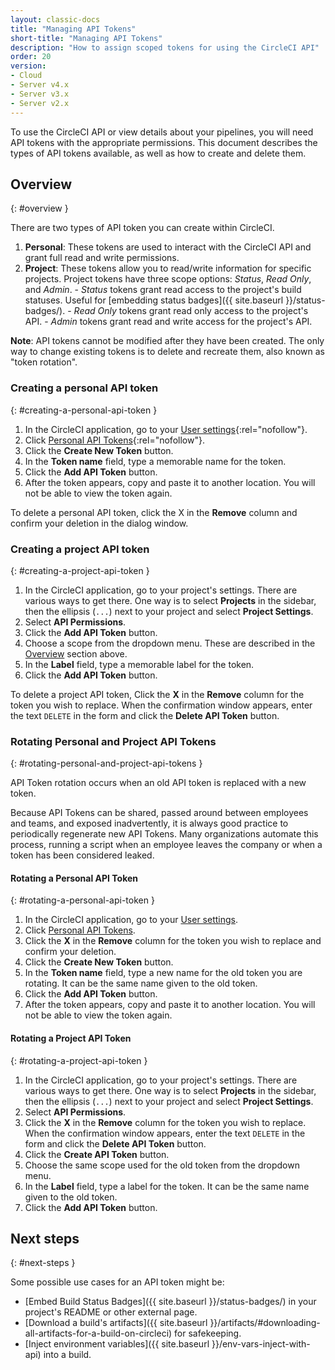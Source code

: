 ```yaml
---
layout: classic-docs
title: "Managing API Tokens"
short-title: "Managing API Tokens"
description: "How to assign scoped tokens for using the CircleCI API"
order: 20
version:
- Cloud
- Server v4.x
- Server v3.x
- Server v2.x
---
```


To use the CircleCI API or view details about your pipelines, you will need API tokens
with the appropriate permissions. This document describes the types of API
tokens available, as well as how to create and delete them.

## Overview
{: #overview }

There are two types of API token you can create within CircleCI.

  1. **Personal**:
  These tokens are used to interact with the CircleCI API
  and grant full read and write permissions.
  2. **Project**:
  These tokens allow you to read/write information for specific projects.
  Project tokens have three scope options: _Status_, _Read Only_, and _Admin_.
    - _Status_ tokens grant read access to the project's build statuses.
    Useful for [embedding status badges]({{ site.baseurl }}/status-badges/).
    - _Read Only_ tokens grant read only access to the project's API.
    - _Admin_ tokens grant read and write access for the project's API.

**Note**: API tokens cannot be modified after they have been created. The only
way to change existing tokens is to delete and recreate them, also known as "token rotation".

### Creating a personal API token
{: #creating-a-personal-api-token }

  1. In the CircleCI application, go to your [User settings](https://app.circleci.com/settings/user){:rel="nofollow"}.
  2. Click [Personal API Tokens](https://app.circleci.com/settings/user/tokens){:rel="nofollow"}.
  3. Click the **Create New Token** button.
  4. In the **Token name** field, type a memorable name for the token.
  5. Click the **Add API Token** button.
  6. After the token appears, copy and paste it to another location. You will
     not be able to view the token again.

To delete a personal API token, click the X in the **Remove** column and confirm
your deletion in the dialog window.

### Creating a project API token
{: #creating-a-project-api-token }

  1. In the CircleCI application, go to your project's settings. There are various ways to get there. One way is to select **Projects** in the sidebar, then the ellipsis (`...`) next to your project and select **Project Settings**.
  2. Select **API Permissions**.
  3. Click the **Add API Token** button.
  4. Choose a scope from the dropdown menu. These are described in the [Overview](#overview) section above.
  5. In the **Label** field, type a memorable label for the token.
  6. Click the **Add API Token** button.

To delete a project API token, Click the **X** in the **Remove** column for the
token you wish to replace. When the confirmation window appears, enter the text
`DELETE` in the form and click the **Delete API Token** button.


### Rotating Personal and Project API Tokens
{: #rotating-personal-and-project-api-tokens }

API Token rotation occurs when an old API token is replaced with a new token.

Because API Tokens can be shared, passed around between employees and teams, and
exposed inadvertently, it is always good practice to periodically regenerate new
API Tokens. Many organizations automate this process, running a script when an
employee leaves the company or when a token has been considered leaked.

#### Rotating a Personal API Token
{: #rotating-a-personal-api-token }

1. In the CircleCI application, go to your [User settings](https://app.circleci.com/settings/user).
1. Click [Personal API Tokens](https://app.circleci.com/settings/user/tokens).
1. Click the **X** in the **Remove** column for the token you wish to replace and confirm your deletion.
1. Click the **Create New Token** button.
1. In the **Token name** field, type a new name for the old token you are rotating. It can be the same name given to the old token.
1. Click the **Add API Token** button.
1. After the token appears, copy and paste it to another location. You will not be able to view the token again.

#### Rotating a Project API Token
{: #rotating-a-project-api-token }

1. In the CircleCI application, go to your project's settings. There are various ways to get there. One way is to select **Projects** in the sidebar, then the ellipsis (`...`) next to your project and select **Project Settings**.
1. Select **API Permissions**.
1. Click the **X** in the **Remove** column for the token you wish to replace.
   When the confirmation window appears, enter the text `DELETE` in the form and click the **Delete API Token** button.
1. Click the **Create API Token** button.
1. Choose the same scope used for the old token from the dropdown menu.
1. In the **Label** field, type a label for the token. It can be the same name given to the old token.
1. Click the **Add API Token** button.

## Next steps
{: #next-steps }

Some possible use cases for an API token might be:

  - [Embed Build Status Badges]({{ site.baseurl }}/status-badges/) in your project's README or other external page.
  - [Download a build's artifacts]({{ site.baseurl }}/artifacts/#downloading-all-artifacts-for-a-build-on-circleci) for safekeeping.
  - [Inject environment variables]({{ site.baseurl }}/env-vars-inject-with-api) into a build.
